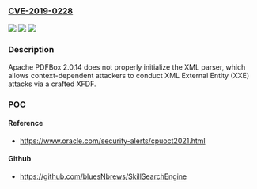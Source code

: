 ### [CVE-2019-0228](https://cve.mitre.org/cgi-bin/cvename.cgi?name=CVE-2019-0228)
![](https://img.shields.io/static/v1?label=Product&message=Apache%20PDFBox&color=blue)
![](https://img.shields.io/static/v1?label=Version&message=n%2Fa&color=blue)
![](https://img.shields.io/static/v1?label=Vulnerability&message=XML%20External%20Entity%20(XXE)%20attacks&color=brighgreen)

### Description

Apache PDFBox 2.0.14 does not properly initialize the XML parser, which allows context-dependent attackers to conduct XML External Entity (XXE) attacks via a crafted XFDF.

### POC

#### Reference
- https://www.oracle.com/security-alerts/cpuoct2021.html

#### Github
- https://github.com/bluesNbrews/SkillSearchEngine

